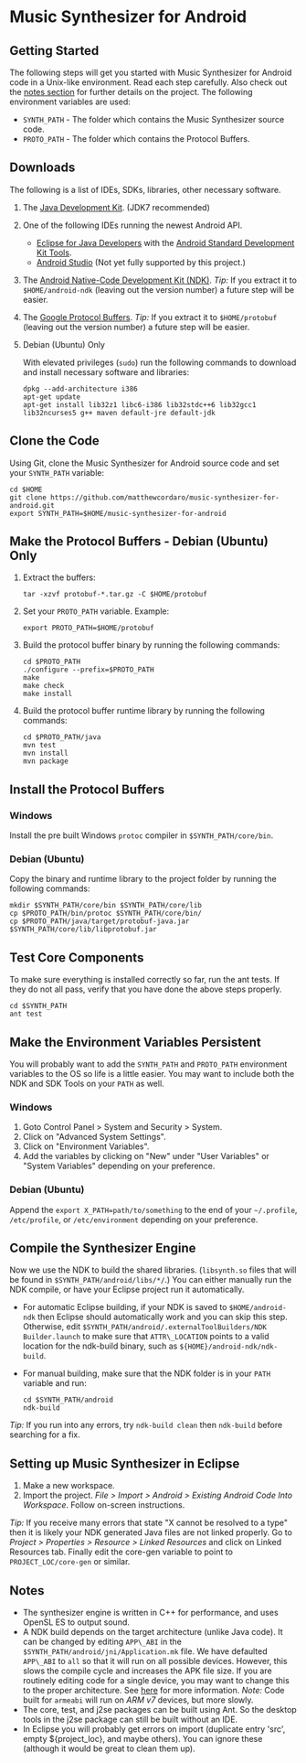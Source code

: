 # Music Synthesizer for Android #
## Getting Started ##
The following steps will get you started with Music Synthesizer for Android code in a Unix-like environment.  Read each step carefully.  Also check out the [notes section](#notes) for further details on the project. The following environment variables are used:
  * `SYNTH_PATH` - The folder which contains the Music Synthesizer source code.
  * `PROTO_PATH` - The folder which contains the Protocol Buffers.

## Downloads ##
The following is a list of IDEs, SDKs, libraries, other necessary software.

1.  The [Java Development Kit](http://www.oracle.com/technetwork/java/javase/downloads/index.html). (JDK7 recommended)
2.  One of the following IDEs running the newest Android API.

    - [Eclipse for Java Developers](https://eclipse.org/downloads/packages/) with the [Android Standard Development Kit Tools](https://developer.android.com/sdk/index.html#Other).
    - [Android Studio](https://developer.android.com/sdk/installing/index.html?pkg=studio) (Not yet fully supported by this project.)

3.  The [Android Native-Code Development Kit (NDK)](https://developer.android.com/ndk).  _Tip:_ If you extract it to `$HOME/android-ndk` (leaving out the version number) a future step will be easier.
  
4. The [Google Protocol Buffers](https://developers.google.com/protocol-buffers/docs/downloads). _Tip:_ If you extract it to `$HOME/protobuf` (leaving out the version number) a future step will be easier.

5.  Debian (Ubuntu) Only

    With elevated privileges (`sudo`) run the following commands to download and install necessary software and libraries:

        dpkg --add-architecture i386
        apt-get update
        apt-get install lib32z1 libc6-i386 lib32stdc++6 lib32gcc1 lib32ncurses5 g++ maven default-jre default-jdk

## Clone the Code ##
Using Git, clone the Music Synthesizer for Android source code and set your `SYNTH_PATH` variable:

    cd $HOME
    git clone https://github.com/matthewcordaro/music-synthesizer-for-android.git
    export SYNTH_PATH=$HOME/music-synthesizer-for-android

## Make the Protocol Buffers - Debian (Ubuntu) Only ##
1. Extract the buffers:
    ```
    tar -xzvf protobuf-*.tar.gz -C $HOME/protobuf
    ```

2. Set your `PROTO_PATH` variable. Example:
    ```
    export PROTO_PATH=$HOME/protobuf
    ```

3. Build the protocol buffer binary by running the following commands:
    ```
    cd $PROTO_PATH
    ./configure --prefix=$PROTO_PATH
    make
    make check
    make install
    ```

4. Build the protocol buffer runtime library by running the following commands:
    ```
    cd $PROTO_PATH/java
    mvn test
    mvn install
    mvn package
    ```

## Install the Protocol Buffers ##
### Windows ###
Install the pre built Windows `protoc` compiler in `$SYNTH_PATH/core/bin`.

### Debian (Ubuntu) ###
Copy the binary and runtime library to the project folder by running the following commands:
```
mkdir $SYNTH_PATH/core/bin $SYNTH_PATH/core/lib
cp $PROTO_PATH/bin/protoc $SYNTH_PATH/core/bin/
cp $PROTO_PATH/java/target/protobuf-java.jar $SYNTH_PATH/core/lib/libprotobuf.jar
```

## Test Core Components ##
To make sure everything is installed correctly so far, run the ant tests.  If they do not all pass, verify that you have done the above steps properly.
```
cd $SYNTH_PATH
ant test
```

## Make the Environment Variables Persistent ##
You will probably want to add the `SYNTH_PATH` and `PROTO_PATH` environment variables to the OS so life is a little easier. You may want to include both the NDK and SDK Tools on your `PATH` as well.

### Windows ###
1.  Goto Control Panel > System and Security > System.
2.  Click on "Advanced System Settings".
3.  Click on "Environment Variables".
4.  Add the variables by clicking on "New" under "User Variables" or "System Variables" depending on your preference.

### Debian (Ubuntu) ###
Append the `export X_PATH=path/to/something` to the end of your `~/.profile`, `/etc/profile`, or `/etc/environment` depending on your preference.

## Compile the Synthesizer Engine ##
Now we use the NDK to build the shared libraries. (`libsynth.so` files that will be found in `$SYNTH_PATH/android/libs/*/`.)  You can either manually run the NDK compile, or have your Eclipse project run it automatically.
  - For automatic Eclipse building, if your NDK is saved to `$HOME/android-ndk` then Eclipse should automatically work and you can skip this step. Otherwise, edit `$SYNTH_PATH/android/.externalToolBuilders/NDK Builder.launch` to make sure that `ATTR\_LOCATION` points to a valid location for the ndk-build binary, such as `${HOME}/android-ndk/ndk-build`.

  - For manual building, make sure that the NDK folder is in your `PATH` variable and run:
    ```
    cd $SYNTH_PATH/android
    ndk-build
    ```

_Tip:_ If you run into any errors, try `ndk-build clean` then `ndk-build` before searching for a fix.

## Setting up Music Synthesizer in Eclipse ##
1. Make a new workspace.
2. Import the project. _File > Import > Android > Existing Android Code Into Workspace_. Follow on-screen instructions.

_Tip:_ If you receive many errors that state "X cannot be resolved to a type" then it is likely your NDK generated Java files are not linked properly. Go to _Project > Properties > Resource > Linked Resources_ and click on Linked Resources tab. Finally edit the core-gen variable to point to `PROJECT_LOC/core-gen` or similar.

##  Notes ##
- The synthesizer engine is written in C++ for performance, and uses OpenSL ES to output sound.
-  A NDK build depends on the target architecture (unlike Java code). It can be changed by editing `APP\_ABI` in the `$SYNTH_PATH/android/jni/Application.mk` file. We have defaulted `APP\_ABI` to `all` so that it will run on all possible devices. However, this slows the compile cycle and increases the APK file size. If you are routinely editing code for a single device, you may want to change this to the proper architecture. See [here](https://developer.android.com/ndk/guides/arch.html) for more information. _Note:_ Code built for `armeabi` will run on _ARM v7_ devices, but more slowly.
-  The core, test, and j2se packages can be built using Ant. So the desktop tools in the j2se package can still be built without an IDE.
-  In Eclipse you will probably get errors on import (duplicate entry 'src', empty ${project\_loc}, and maybe others). You can ignore these (although it would be great to clean them up).
